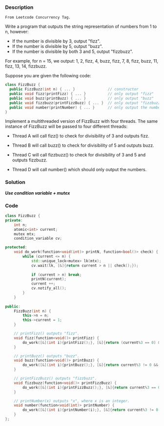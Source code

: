 ### Description
```From Leetcode Concurrency Tag.```

Write a program that outputs the string representation of numbers from 1 to n, however:

- If the number is divisible by 3, output "fizz".
- If the number is divisible by 5, output "buzz".
- If the number is divisible by both 3 and 5, output "fizzbuzz".

For example, for n = 15, we output: 1, 2, fizz, 4, buzz, fizz, 7, 8, fizz, buzz, 11, fizz, 13, 14, fizzbuzz.

Suppose you are given the following code:
```C++
class FizzBuzz {
  public FizzBuzz(int n) { ... }               // constructor
  public void fizz(printFizz) { ... }          // only output "fizz"
  public void buzz(printBuzz) { ... }          // only output "buzz"
  public void fizzbuzz(printFizzBuzz) { ... }  // only output "fizzbuzz"
  public void number(printNumber) { ... }      // only output the numbers
}
```
Implement a multithreaded version of FizzBuzz with four threads. The same instance of FizzBuzz will be passed to four different threads:

- Thread A will call fizz() to check for divisibility of 3 and outputs fizz.

- Thread B will call buzz() to check for divisibility of 5 and outputs buzz.

- Thread C will call fizzbuzz() to check for divisibility of 3 and 5 and outputs fizzbuzz.

- Thread D will call number() which should only output the numbers.

### Solution

***Use condition variable + mutex***

### Code
```C++
class FizzBuzz {
private:
    int n;
    atomic<int> current;
    mutex mtx;
    condition_variable cv;

protected:
    void do_work(function<void(int)> printN, function<bool()> check) {
        while (current <= n) {
            std::unique_lock<mutex> lk(mtx);
            cv.wait(lk, [&]{return current > n || check();});
                    
            if (current > n) break;
            printN(current);
            current ++;
            cv.notify_all();
        }
    }
    
public:
    FizzBuzz(int n) {
        this->n = n;
        this->current = 1;
    }

    // printFizz() outputs "fizz".
    void fizz(function<void()> printFizz) {
        do_work([&](int i){printFizz();}, [&]{return (current%3 == 0) && (current%5 !=0);});
    }

    // printBuzz() outputs "buzz".
    void buzz(function<void()> printBuzz) {
        do_work([&](int i){printBuzz();}, [&]{return current%3 != 0 && current%5 ==0;});
    }

    // printFizzBuzz() outputs "fizzbuzz".
	void fizzbuzz(function<void()> printFizzBuzz) {
        do_work([&](int i){printFizzBuzz();}, [&]{return current%3 == 0 && current%5 ==0;});
    }

    // printNumber(x) outputs "x", where x is an integer.
    void number(function<void(int)> printNumber) {
        do_work([&](int i){printNumber(i);}, [&]{return current%3 != 0 && current%5 !=0;});
    }
};
```